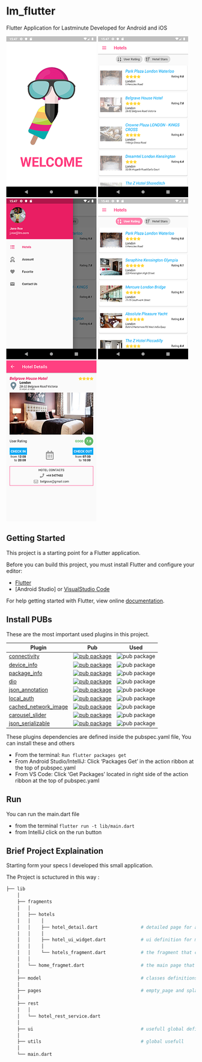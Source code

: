 # lm_flutter

Flutter Application for Lastminute
Developed for Android and iOS

![Image](screenshot/1.png) 
![Image](screenshot/2.png) 
![Image](screenshot/3.png) 
![Image](screenshot/4.png) 
![Image](screenshot/5.png) 

## Getting Started

This project is a starting point for a Flutter application.

Before you can build this project, you must install Flutter and configure your editor:

- [Flutter](https://flutter.dev/docs/get-started/install)
- [Android Studio] or [VisualStudio Code](https://flutter.dev/docs/get-started/editor)

For help getting started with Flutter, view online [documentation](https://flutter.dev/docs/get-started/install).

## Install PUBs

These are the most important used plugins in this project.

| Plugin  |  Pub | Used|
|---|---|---|
| [connectivity](https://pub.dartlang.org/packages/connectivity)|[![pub package](https://img.shields.io/pub/v/connectivity.svg)](https://pub.dartlang.org/packages/connectivity)|![pub package](https://img.shields.io/badge/pub-v0.4.2-green.svg)|
| [device_info](https://pub.dartlang.org/packages/device_info)|[![pub package](https://img.shields.io/pub/v/device_info.svg)](https://pub.dartlang.org/packages/device_info)|![pub package](https://img.shields.io/badge/pub-v'0.4.0+1'-green.svg)|
| [package_info](https://pub.dartlang.org/packages/package_info)|[![pub package](https://img.shields.io/pub/v/package_info.svg)](https://pub.dartlang.org/packages/package_info)|![pub package](https://img.shields.io/badge/pub-v0.4.0+2-green.svg)|
| [dio](https://pub.dartlang.org/packages/dio)|[![pub package](https://img.shields.io/pub/v/dio.svg)](https://pub.dartlang.org/packages/dio)|![pub package](https://img.shields.io/badge/pub-v2.1.0-green.svg)|
| [json_annotation](https://pub.dartlang.org/packages/json_annotation)|[![pub package](https://img.shields.io/pub/v/json_annotation.svg)](https://pub.dartlang.org/packages/json_annotation)|![pub package](https://img.shields.io/badge/pub-v2.0.0-green.svg)|
| [local_auth](https://pub.dartlang.org/packages/local_auth)|[![pub package](https://img.shields.io/pub/v/local_auth.svg)](https://pub.dartlang.org/packages/local_auth)|![pub package](https://img.shields.io/badge/pub-v0.4.0+1-green.svg)|
| [cached_network_image](https://pub.dev/packages/cached_network_image)|[![pub package](https://img.shields.io/pub/v/cached_network_image.svg)](https://pub.dartlang.org/packages/cached_network_image)|![pub package](https://img.shields.io/badge/pub-v0.8.0-green.svg)|
| [carousel_slider](https://pub.dev/packages/carousel_slider)|[![pub package](https://img.shields.io/pub/v/carousel_slider.svg)](https://pub.dartlang.org/packages/carousel_slider)|![pub package](https://img.shields.io/badge/pub-v1.3.0-green.svg)|
| [json_serializable](https://pub.dartlang.org/packages/json_serializable)|[![pub package](https://img.shields.io/pub/v/json_serializable.svg)](https://pub.dartlang.org/packages/json_serializable)|![pub package](https://img.shields.io/badge/pub-v2.0.3-green.svg)|

These plugins dependencies are defined inside the pubspec.yaml file, You can install these and others 
 - From the terminal: `Run flutter packages get`
 - From Android Studio/IntelliJ: Click ‘Packages Get’ in the action ribbon at the top of pubspec.yaml
 - From VS Code: Click ‘Get Packages’ located in right side of the action ribbon at the top of pubspec.yaml


## Run

You can run the main.dart file

- from the terminal `flutter run -t lib/main.dart`
- from IntelliJ click on the run button

## Brief Project Explaination

Starting form your specs I developed this small application.

The Project is sctuctured in this way : 
```bash
├── lib
    │
    ├── fragments        
    │   │
    │   ├── hotels 
    │   │    │
    │   │    ├── hotel_detail.dart                # detailed page for a selected Hotel
    │   │    │
    │   │    ├── hotel_ui_widget.dart             # ui definition for most component used in hotel_detail and hotels_fragment
    │   │    │  
    │   │    └── hotels_fragment.dart             # the fragment that contains the list of hotels sortable by user rating and by the numer of stars 
    │   │
    │   └── home_fragmet.dart                     # the main page that contains the menu drawer
    │
    ├── model                                     # classes definitions (Hotel, Location, Contact..)
    │
    ├── pages                                     # empty_page and splash_page
    │
    ├── rest              
    │   │
    │   └── hotel_rest_service.dart           
    │
    ├── ui                                        # usefull global definition 
    │
    ├── utils                                     # global usefull  
    │  
    └── main.dart

        
